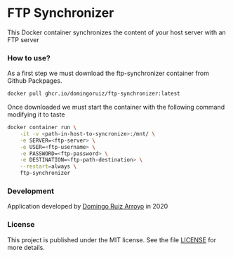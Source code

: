 # FTP Synchronizer
This Docker container synchronizes the content of your host server with an FTP server

### How to use?
As a first step we must download the ftp-synchronizer container from Github Packpages.
```bash
docker pull ghcr.io/domingoruiz/ftp-synchronizer:latest
```
Once downloaded we must start the container with the following command modifying it to taste
```bash
docker container run \
    -it -v <path-in-host-to-syncronize>:/mnt/ \
    -e SERVER=<ftp-server> \
    -e USER=<ftp-username> \
    -e PASSWORD=<ftp-password> \
    -e DESTINATION=<ftp-path-destination> \
    --restart=always \
    ftp-synchronizer
```
### Development
Application developed by [Domingo Ruiz Arroyo](https://doming.es/) in 2020

### License
This project is published under the MIT license. See the file [LICENSE](../master/LICENSE) for more details.
